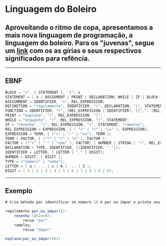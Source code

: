 # Linguagem do Boleiro
## Aproveitando o ritmo de copa, apresentamos a mais nova linguagem de programação, a linguagem do boleiro. Para os "juvenas", segue um [link](https://www.torcedores.com/noticias/2016/06/19-expressoes-que-so-quem-e-muito-boleiro-entende) com os as gírias e seus respectivos significados para refência.
---
## EBNF
```C#
BLOCK = "{", { STATEMENT }, "}"; x 
STATEMENT = ( λ | ASSIGMENT | PRINT | DECLARATION| WHILE | IF | BLOCK | DEFINITION | FUNCTION), ";"; x
ASSIGNMENT = IDENTIFIER, "=", REL_EXPRESSION;
DEFINITION = "regulamento", IDENTIFIER, "(", DECLARATION, ")", STATEMENT;
FUNCTION = IDENTIFIER, "(", (REL_EXPRESSION | IDENTIFIER), [{",", (REL_EXPRESSION | IDENTIFIER)}], ")";
PRINT = "explana", "(", REL_EXPRESSION, ")";
WHILE = "enquanto", "(", REL_EXPRESSION, ")", STATEMENT;
IF = "resenha", "(", REL_EXPRESSION, ")", STATEMENT, "ramelou";
REL_EXPRESSION = EXPRESSION, { ( "<" | ">" | "==" ), EXPRESSION};
EXPRESSION = TERM, { ("+" | "-" | "ou"), TERM };
TERM = FACTOR, { ("*" | "/" | "e" ), FACTOR };
FACTOR = (("+" | "-" | "nao" ), FACTOR) | NUMBER | STRING | "(", REL_EXPRESSION, ")" | IDENTIFIER;
DECLARATION = TYPE, IDENTIFIER, [{IDENTIFIER, ","}];
IDENTIFIER = LETTER, { LETTER | "_" | DIGIT};
NUMBER = DIGIT, { DIGIT };
TYPE = ("numero" | "nome");
LETTER = ( a | ... | z | A | ... | Z );
DIGIT = ( 1 | 2 | 3 | 4 | 5 | 6 | 7 | 8 | 9 | 0);
```
---
## Exemplo
```C#
# Cria método par identificar se número 10 é par ou ímpar e printa seu resultado

regulamento par_ou_impar(i):
    resenha (i%2==0):
        recua "par"
    ramelou:
        recua "ímpar"

explana(par_ou_impar(10))
```